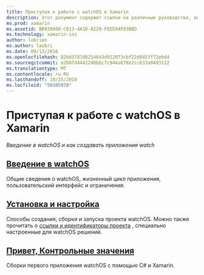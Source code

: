 ```yaml
---
title: Приступая к работе с watchOS в Xamarin
description: Этот документ содержит ссылки на различные руководства, описывающие способ начала работы с разработкой приложений watchOS с помощью Xamarin. Связанное содержимое представляет собой введение в watchOS, объясняется, как установить поддержку watchOS Xamarin и показано, как создать начальное приложение.
ms.prod: xamarin
ms.assetid: BB938008-C013-4A1D-8229-FEEE94F83BBD
ms.technology: xamarin-ios
author: lobrien
ms.author: laobri
ms.date: 09/13/2016
ms.openlocfilehash: 82b03787d8254643d912073cbf22d045ff72e0d4
ms.sourcegitcommit: e268fd44422d0bbc7c944a678e2cc633a0493122
ms.translationtype: MT
ms.contentlocale: ru-RU
ms.lasthandoff: 10/25/2018
ms.locfileid: "50105978"
---
```

# <a name="getting-started-with-watchos-in-xamarin"></a>Приступая к работе с watchOS в Xamarin

_Введение в watchOS и как создавать приложения watch_

## <a name="introduction-to-watchosioswatchosget-startedintro-to-watchosmd"></a>[Введение в watchOS](~/ios/watchos/get-started/intro-to-watchos.md)

Общие сведения о watchOS, жизненный цикл приложения, пользовательский интерфейс и ограничения.

## <a name="setup--installationioswatchosget-startedinstallationmd"></a>[Установка и настройка](~/ios/watchos/get-started/installation.md)

Способы создания, сборки и запуска проекта watchOS.
Можно также прочитать о [ссылки и идентификаторы проекта](~/ios/watchos/get-started/project-references.md) , специально настроенные для watchOS решений.

## <a name="hello-watchioswatchosget-startedhello-watchmd"></a>[Привет, Контрольные значения](~/ios/watchos/get-started/hello-watch.md)

Сборки первого приложения watchOS с помощью C# и Xamarin.


